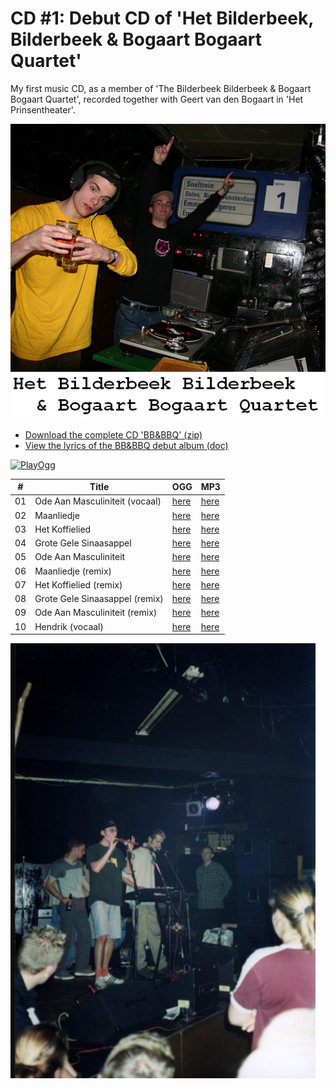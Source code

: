 # CD #1: Debut CD of 'Het Bilderbeek, Bilderbeek & Bogaart Bogaart Quartet'

My first music CD, as a member of 'The Bilderbeek Bilderbeek & Bogaart Bogaart Quartet',
recorded together with Geert van den Bogaart in 'Het Prinsentheater'.

![BB&BBQ Cover Art](CD01_Coverart.PNG)

 * [Download the complete CD 'BB&BBQ' (zip)](CD01_All.zip)
 * [View the lyrics of the BB&BBQ debut album (doc)](BBBBQ.doc)

[![PlayOgg](http://static.fsf.org/playogg/Play_ogg_80x15.png "I support PlayOgg!")](http://playogg.org)

#|Title|OGG|MP3
---|---|---|---
01|Ode Aan Masculiniteit (vocaal)|[here](CD01_01OdeAanMasculiniteitVocaal.ogg)|[here](CD01_01OdeAanMasculiniteitVocaal.mp3)
02|Maanliedje|[here](CD01_02Maanliedje.ogg)|[here](CD01_02Maanliedje.mp3)
03|Het Koffielied|[here](CD01_03HetKoffielied.ogg)|[here](CD01_03HetKoffielied.mp3)
04|Grote Gele Sinaasappel|[here](CD01_04GroteGeleSinaasappel.ogg)|[here](CD01_04GroteGeleSinaasappel.mp3)
05|Ode Aan Masculiniteit|[here](CD01_05OdeAanMasculiniteit.ogg)|[here](CD01_05OdeAanMasculiniteit.mp3)
06|Maanliedje (remix)|[here](CD01_06MaanliedjeDisco.ogg)|[here](CD01_06MaanliedjeDisco.mp3)
07|Het Koffielied (remix)|[here](CD01_07HetKoffieliedDisco.ogg)|[here](CD01_07HetKoffieliedDisco.mp3)
08|Grote Gele Sinaasappel (remix)|[here](CD01_08GroteGeleSinaasappelDisco.ogg)|[here](CD01_08GroteGeleSinaasappelDisco.mp3)
09|Ode Aan Masculiniteit (remix)|[here](CD01_09OdeAanMasculiniteitDisco.ogg)|[here](CD01_09OdeAanMasculiniteitDisco.mp3)
10|Hendrik (vocaal)|[here](CD01_10Hendriklied.ogg)|[here](CD01_10Hendriklied.mp3)

![Wild fans at our first performance, at 21th of September 2000](FotoBBBBQbiopop.jpg)
